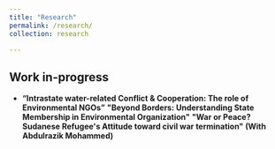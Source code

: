 ```yaml
---
title: "Research"
permalink: /research/
collection: research

---
```



## Work in-progress

- **“Intrastate water-related Conflict & Cooperation: The role of Environmental NGOs”** 
 **"Beyond Borders: Understanding State Membership in Environmental Organization"** 
 **"War or Peace? Sudanese Refugee's Attitude toward civil war termination" (With Abdulrazik Mohammed)** 


 